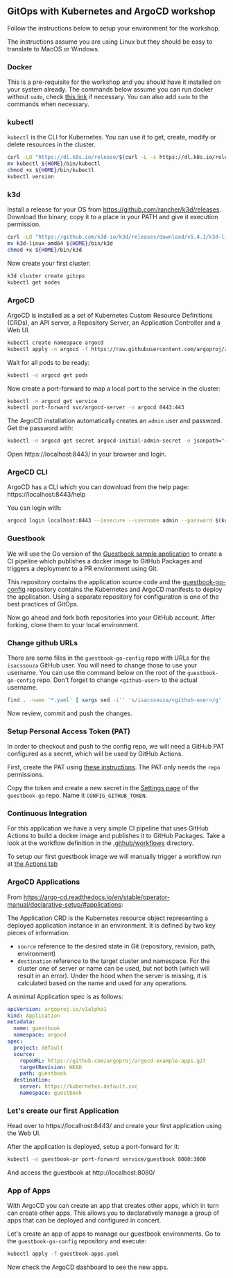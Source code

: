 ## GitOps with Kubernetes and ArgoCD workshop

Follow the instructions below to setup your environment for the workshop.

The instructions assume you are using Linux but they should be easy to translate to MacOS or Windows.

### Docker

This is a pre-requisite for the workshop and you should have it installed on your system already.
The commands below assume you can run docker without `sudo`, check [this link](https://docs.docker.com/engine/install/linux-postinstall/#manage-docker-as-a-non-root-user) if necessary. You can also add `sudo` to the commands when necessary.

### kubectl

`kubectl` is the CLI for Kubernetes. You can use it to get, create, modify or delete resources in the cluster.

```sh
curl -LO "https://dl.k8s.io/release/$(curl -L -s https://dl.k8s.io/release/stable.txt)/bin/linux/amd64/kubectl"
mv kubectl ${HOME}/bin/kubectl
chmod +x ${HOME}/bin/kubectl
kubectl version
```

### k3d

Install a release for your OS from https://github.com/rancher/k3d/releases.
Download the binary, copy it to a place in your PATH and give it execution permission.

```sh
curl -LO "https://github.com/k3d-io/k3d/releases/download/v5.4.1/k3d-linux-amd64"
mv k3d-linux-amd64 ${HOME}/bin/k3d
chmod +x ${HOME}/bin/k3d
```

Now create your first cluster:

```sh
k3d cluster create gitops
kubectl get nodes
```

### ArgoCD

ArgoCD is installed as a set of Kubernetes Custom Resource Definitions (CRDs), an API server,
a Repository Server, an Application Controller and a Web UI.

```sh
kubectl create namespace argocd
kubectl apply -n argocd -f https://raw.githubusercontent.com/argoproj/argo-cd/stable/manifests/install.yaml
```

Wait for all pods to be ready:
```sh
kubectl -n argocd get pods
```

Now create a port-forward to map a local port to the service in the cluster:
```sh
kubectl -n argocd get service
kubectl port-forward svc/argocd-server -n argocd 8443:443
```

The ArgoCD installation automatically creates an `admin` user and password. Get the password with:

```sh
kubectl -n argocd get secret argocd-initial-admin-secret -o jsonpath="{.data.password}" | base64 -d; echo
```

Open https://localhost:8443/ in your browser and login.

### ArgoCD CLI

ArgoCD has a CLI which you can download from the help page: https://localhost:8443/help

You can login with:
```sh
argocd login localhost:8443 --insecure --username admin --password $(kubectl -n argocd get secret argocd-initial-admin-secret -o jsonpath="{.data.password}" | base64 -d)
```

### Guestbook

We will use the Go version of the [Guestbook sample application](https://github.com/kubernetes/examples/tree/master/guestbook-go) 
to create a CI pipeline which publishes a docker image to GitHub Packages and triggers a deployment 
to a PR environment using Git.

This repository contains the application source code and the [guestbook-go-config](../../../guestbook-go-config) repository contains 
the Kubernetes and ArgoCD manifests to deploy the application. Using a separate repository for configuration is one of the best practices of GitOps.

Now go ahead and fork both repositories into your GitHub account. After forking, clone them to your local environment.

### Change github URLs

There are some files in the `guestbook-go-config` repo with URLs for the `isacssouza` GitHub user. You will need to change those to use your username.
You can use the command below on the root of the `guestbook-go-config` repo. Don't forget to change `<github-user>` to the actual username.

```sh
find . -name '*.yaml' | xargs sed -i'' 's/isacssouza/<github-user>/g'
```

Now review, commit and push the changes.

### Setup Personal Access Token (PAT)

In order to checkout and push to the config repo, we will need a GitHub PAT configured as a secret, which will be used by GitHub Actions.

First, create the PAT using [these instructions](https://docs.github.com/en/github/authenticating-to-github/keeping-your-account-and-data-secure/creating-a-personal-access-token). The PAT only needs the `repo` permissions.

Copy the token and create a new secret in the [Settings page](https://github.com/isacssouza/guestbook-go/settings/secrets/actions) of the `guestbook-go` repo. Name it `CONFIG_GITHUB_TOKEN`.

### Continuous Integration

For this application we have a very simple CI pipeline that uses GitHub Actions to build a docker image and publishes it to GitHub Packages. Take a look at the workflow definition in the [.github/workflows](.github/workflows) directory.

To setup our first guestbook image we will manually trigger a workflow run at [the Actions tab](../../actions/workflows/ci.yaml)

### ArgoCD Applications

From https://argo-cd.readthedocs.io/en/stable/operator-manual/declarative-setup/#applications:

The Application CRD is the Kubernetes resource object representing a deployed application instance in an environment. It is defined by two key pieces of information:

- `source` reference to the desired state in Git (repository, revision, path, environment)
- `destination` reference to the target cluster and namespace. For the cluster one of server or name can be used, but not both (which will result in an error). Under the hood when the server is missing, it is calculated based on the name and used for any operations.

A minimal Application spec is as follows:

```yaml
apiVersion: argoproj.io/v1alpha1
kind: Application
metadata:
  name: guestbook
  namespace: argocd
spec:
  project: default
  source:
    repoURL: https://github.com/argoproj/argocd-example-apps.git
    targetRevision: HEAD
    path: guestbook
  destination:
    server: https://kubernetes.default.svc
    namespace: guestbook
```

### Let's create our first Application

Head over to https://localhost:8443/ and create your first application using the Web UI.

After the application is deployed, setup a port-forward for it:

```sh
kubectl -n guestbook-pr port-forward service/guestbook 8080:3000
```

And access the guestbook at http://localhost:8080/

### App of Apps

With ArgoCD you can create an app that creates other apps, which in turn can create other apps. This allows you to declaratively manage a group of apps that can be deployed and configured in concert.

Let's create an app of apps to manage our guestbook environments. Go to the `guestbook-go-config` repository and execute:
```sh
kubectl apply -f guestbook-apps.yaml
```

Now check the ArgoCD dashboard to see the new apps.
